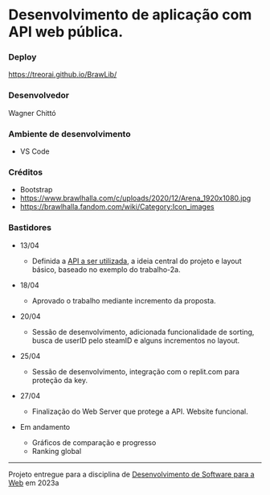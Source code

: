 # Desenvolvimento de aplicação com API web pública.

### Deploy

https://treorai.github.io/BrawLib/

### Desenvolvedor

Wagner Chittó

### Ambiente de desenvolvimento

- VS Code

### Créditos

- Bootstrap
- https://www.brawlhalla.com/c/uploads/2020/12/Arena_1920x1080.jpg
- https://brawlhalla.fandom.com/wiki/Category:Icon_images

### Bastidores

- 13/04
    - Definida a [API a ser utilizada](https://dev.brawlhalla.com/), a ideia central do projeto e layout básico, baseado no exemplo do trabalho-2a.

- 18/04
    - Aprovado o trabalho mediante incremento da proposta.

- 20/04
    - Sessão de desenvolvimento, adicionada funcionalidade de sorting, busca de userID pelo steamID e alguns incrementos no layout.

- 25/04
    - Sessão de desenvolvimento, integração com o replit.com para proteção da key.

- 27/04
    - Finalização do Web Server que protege a API. Website funcional.

- Em andamento
    - Gráficos de comparação e progresso
    - Ranking global

---
Projeto entregue para a disciplina de [Desenvolvimento de Software para a Web](http://github.com/andreainfufsm/elc1090-2023a) em 2023a
